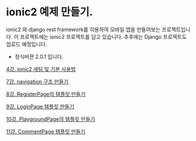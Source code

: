 # ionic2 예제 만들기.
ionic2 와 django rest framework를 이용하여 모바일 앱을 만들어보는 프로젝트입니다. 
이 프로젝트에는 ionic2 프로젝트를 담고 있습니다. 추후에는 Django 프로젝트도 업로드
예정입니다. 

- 정식버젼 2.0.1 입니다.

[4강. ionic2 세팅 및 기본 사용법](https://github.com/modoodoc/example_ionic2_ver_2.0.1/tree/3148898b3afc875ff8a30a0e59ca80c1c0896a02)

[7강. navigation 구조 만들기](https://github.com/modoodoc/example_ionic2_ver_2.0.1/tree/8adc62c7cf9733735802fc1fa1493a7200845585)

[8강. RegisterPage의 템플릿 만들기](https://github.com/modoodoc/example_ionic2_ver_2.0.1/tree/acd2c155ab211812881c8e049f2a0098048c741a)

[9강. LoginPage 템플릿 만들기](https://github.com/modoodoc/example_ionic2_ver_2.0.1/tree/84efb10900df42cf5c29fca2a8ee614a0ce32629)

[10강. PlaygroundPage의 템플릿 만들기](https://github.com/modoodoc/example_ionic2_ver_2.0.1/tree/ee066754e69ef04477ddf6061478993eef031a49)

[11강. CommentPage 템플릿 만들기](https://github.com/modoodoc/example_ionic2_ver_2.0.1/tree/0b4f77ed7d3a9a5eb5d4e296f7f4fa7ece96dcac)
